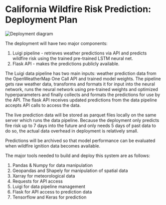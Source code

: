 # California Wildfire Risk Prediction: Deployment Plan

![Deployment diagram](https://github.com/gperdrizet/wildfire_production/blob/master/project_info/figures/deployment_diagram.png?raw=true)

The deployment will have two major components: 

1. Luigi pipeline - retrieves weather predictions via API and predicts wildfire risk using the trained pre-trained LSTM neural net.
2. Flask API - makes the predictions publicly available. 
       
The Luigi data pipeline has two main inputs: weather prediction data from the OpenWeatherMap One Call API and trained model weights. The pipeline gets raw weather data, transforms and formats it for input into the neural network, runs the neural network using pre-trained weights and optimized hyperparameters and finally collects and formats the predictions for use by the API. The flask API receives updated predictions from the data pipeline accepts API calls to access the data.

The live prediction data will be stored as parquet files locally on the same server which runs the data pipeline. Because the deployment only predicts fire risk up to 7 days into the future and only needs 5 days of past data to do so, the actual data overhead in deployment is relatively small.

Predictions will be archived so that model performance can be evaluated when wildfire ignition data becomes available.

The major tools needed to build and deploy this system are as follows:

1. Pandas & Numpy for data manipulation
2. Geopandas and Shapely for manipulation of spatial data
3. Xarray for meteorological data
4. Requests for API access
5. Luigi for data pipeline management
6. Flask for API access to prediction data
7. Tensorflow and Keras for prediction


